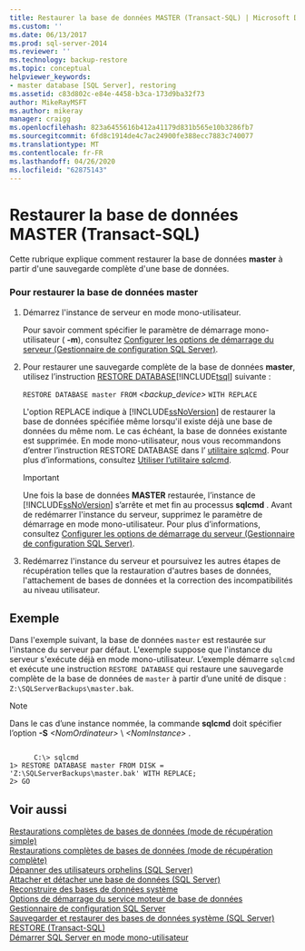 ```yaml
---
title: Restaurer la base de données MASTER (Transact-SQL) | Microsoft Docs
ms.custom: ''
ms.date: 06/13/2017
ms.prod: sql-server-2014
ms.reviewer: ''
ms.technology: backup-restore
ms.topic: conceptual
helpviewer_keywords:
- master database [SQL Server], restoring
ms.assetid: c83d802c-e84e-4458-b3ca-173d9ba32f73
author: MikeRayMSFT
ms.author: mikeray
manager: craigg
ms.openlocfilehash: 823a6455616b412a41179d831b565e10b3286fb7
ms.sourcegitcommit: 6fd8c1914de4c7ac24900fe388ecc7883c740077
ms.translationtype: MT
ms.contentlocale: fr-FR
ms.lasthandoff: 04/26/2020
ms.locfileid: "62875143"
---
```

# <a name="restore-the-master-database-transact-sql"></a>Restaurer la base de données MASTER (Transact-SQL)
  Cette rubrique explique comment restaurer la base de données **master** à partir d'une sauvegarde complète d'une base de données.  
  
### <a name="to-restore-the-master-database"></a>Pour restaurer la base de données master  
  
1.  Démarrez l'instance de serveur en mode mono-utilisateur.  
  
     Pour savoir comment spécifier le paramètre de démarrage mono-utilisateur ( **-m**), consultez [Configurer les options de démarrage du serveur &#40;Gestionnaire de configuration SQL Server&#41;](../../database-engine/configure-windows/scm-services-configure-server-startup-options.md).  
  
2.  Pour restaurer une sauvegarde complète de la base de données **master**, utilisez l’instruction [RESTORE DATABASE](/sql/t-sql/statements/restore-statements-transact-sql)[!INCLUDE[tsql](../../includes/tsql-md.md)] suivante :  
  
     `RESTORE DATABASE master FROM`  *<backup_device>*  `WITH REPLACE`  
  
     L'option REPLACE indique à [!INCLUDE[ssNoVersion](../../../includes/ssnoversion-md.md)] de restaurer la base de données spécifiée même lorsqu'il existe déjà une base de données du même nom. Le cas échéant, la base de données existante est supprimée. En mode mono-utilisateur, nous vous recommandons d’entrer l’instruction RESTORE DATABASE dans l’ [utilitaire sqlcmd](../../tools/sqlcmd-utility.md). Pour plus d’informations, consultez [Utiliser l’utilitaire sqlcmd](../scripting/sqlcmd-use-the-utility.md).  
  
    > [!IMPORTANT]  
    >  Une fois la base de données **MASTER** restaurée, l’instance de [!INCLUDE[ssNoVersion](../../../includes/ssnoversion-md.md)] s’arrête et met fin au processus **sqlcmd** . Avant de redémarrer l'instance du serveur, supprimez le paramètre de démarrage en mode mono-utilisateur. Pour plus d’informations, consultez [Configurer les options de démarrage du serveur &#40;Gestionnaire de configuration SQL Server&#41;](../../database-engine/configure-windows/scm-services-configure-server-startup-options.md).  
  
3.  Redémarrez l'instance du serveur et poursuivez les autres étapes de récupération telles que la restauration d'autres bases de données, l'attachement de bases de données et la correction des incompatibilités au niveau utilisateur.  
  
## <a name="example"></a>Exemple  
 Dans l'exemple suivant, la base de données `master` est restaurée sur l'instance du serveur par défaut. L'exemple suppose que l'instance du serveur s'exécute déjà en mode mono-utilisateur. L’exemple démarre `sqlcmd` et exécute une instruction `RESTORE DATABASE` qui restaure une sauvegarde complète de la base de données de `master` à partir d’une unité de disque : `Z:\SQLServerBackups\master.bak`.  
  
> [!NOTE]
>  Dans le cas d’une instance nommée, la commande **sqlcmd** doit spécifier l’option **-S** _\<NomOrdinateur>_ \\ *\<NomInstance>* .  
  
```  
  
      C:\> sqlcmd  
1> RESTORE DATABASE master FROM DISK = 'Z:\SQLServerBackups\master.bak' WITH REPLACE;  
2> GO  
```  
  
## <a name="see-also"></a>Voir aussi  
 [Restaurations complètes de bases de données &#40;mode de récupération simple&#41;](complete-database-restores-simple-recovery-model.md)   
 [Restaurations complètes de bases de données &#40;mode de récupération complète&#41;](complete-database-restores-full-recovery-model.md)   
 [Dépanner des utilisateurs orphelins &#40;SQL Server&#41;](../../sql-server/failover-clusters/troubleshoot-orphaned-users-sql-server.md)   
 [Attacher et détacher une base de données &#40;SQL Server&#41;](../databases/database-detach-and-attach-sql-server.md)   
 [Reconstruire des bases de données système](../databases/system-databases.md)   
 [Options de démarrage du service moteur de base de données](../../database-engine/configure-windows/database-engine-service-startup-options.md)   
 [Gestionnaire de configuration SQL Server](../sql-server-configuration-manager.md)   
 [Sauvegarder et restaurer des bases de données système &#40;SQL Server&#41;](back-up-and-restore-of-system-databases-sql-server.md)   
 [RESTORE &#40;Transact-SQL&#41;](/sql/t-sql/statements/restore-statements-transact-sql)   
 [Démarrer SQL Server en mode mono-utilisateur](../../database-engine/configure-windows/start-sql-server-in-single-user-mode.md)  
  
  
